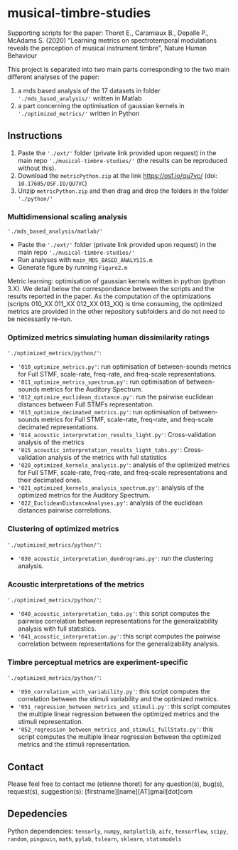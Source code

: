 # musical-timbre-studies

Supporting scripts for the paper: Thoret E., Caramiaux B., Depalle P., McAdams S. (2020) "Learning metrics on spectrotemporal modulations reveals the perception of musical instrument timbre", Nature Human Behaviour 

This project is separated into two main parts corresponding to the two main different analyses of the paper:
1. a mds based analysis of the 17 datasets in folder `'./mds_based_analysis/'` written in Matlab
2. a part concerning the optimisation of gaussian kernels in `'./optimized_metrics/'` written in Python

## Instructions
1. Paste the `'./ext/'` folder (private link provided upon request) in the main repo `'./musical-timbre-studies/'` (the results can be reproduced without this).
2. Download the `metricPython.zip` at the link https://osf.io/qu7vc/ (doi: `10.17605/OSF.IO/QU7VC`)
3. Unzip `metricPython.zip` and then drag and drop the folders in the folder `'./python/'`

### Multidimensional scaling analysis
`'./mds_based_analysis/matlab/'` 

* Paste the `'./ext/'` folder (private link provided upon request) in the main repo `'./musical-timbre-studies/'`
* Run analyses with `main_MDS_BASED_ANALYSIS.m`
* Generate figure by running `Figure2.m`

Metric learning: optimisation of gaussian kernels written in python (python 3.X). We detail below the correspondance between the scripts and the results reported in the paper. As the computation of the optimizations (scripts 010_XX 011_XX 012_XX 013_XX) is time consuming, the optimized metrics are provided in the other repository subfolders and do not need to be necessarily re-run.

### Optimized metrics simulating human dissimilarity ratings
`'./optimized_metrics/python/'`:
   * `'010_optimize_metrics.py'`: run optimisation of between-sounds metrics for Full STMF, scale-rate, freq-rate, and freq-scale representations.
   * `'011_optimize_metrics_spectrum.py'`: run optimisation of between-sounds metrics for the Auditory Spectrum.
   * `'012_optimize_euclidean_distance.py'`: run the pairwise euclidean distances between Full STMFs representation.
   * `'013_optimize_decimated_metrics.py'`: run optimisation of between-sounds metrics for Full STMF, scale-rate, freq-rate, and freq-scale decimated representations.
   * `'014_acoustic_interpretation_results_light.py'`: Cross-validation analysis of the metrics
   * `'015_acoustic_interpretation_results_light_tabs.py'`: Cross-validation analysis of the metrics with full statistics
   * `'020_optimized_kernels_analysis.py'`: analysis of the optimized metrics for Full STMF, scale-rate, freq-rate, and freq-scale representations and their decimated ones.   
   * `'021_optimized_kernels_analysis_spectrum.py'`: analysis of the optimized metrics for the Auditory Spectrum.
   * `'022_EuclideanDistanceAnalyses.py'`: analysis of the euclidean distances pairwise correlations.

### Clustering of optimized metrics
`'./optimized_metrics/python/'`:
   * `'030_acoustic_interpretation_dendrograms.py'`: run the clustering analysis.
### Acoustic interpretations of the metrics
`'./optimized_metrics/python/'`:
   * `'040_acoustic_interpretation_tabs.py'`: this script computes the pairwise correlation between representations for the generalizability analysis with full statistics.
   * `'041_acoustic_interpretation.py'`: this script computes the pairwise correlation between representations for the generalizability analysis.
### Timbre perceptual metrics are experiment-specific
`'./optimized_metrics/python/'`:
   * `'050_correlation_with_variability.py'`: this script computes the correlation between the stimuli variability and the optimized metrics.
   * `'051_regression_between_metrics_and_stimuli.py'`: this script computes the multiple linear regression between the optimized metrics and the stimuli representation.
   * `'052_regression_between_metrics_and_stimuli_fullStats.py'`: this script computes the multiple linear regression between the optimized metrics and the stimuli representation.   

## Contact
Please feel free to contact me (etienne thoret) for any question(s), bug(s), request(s), suggestion(s): [firstname][name][AT]gmail[dot]com

## Depedencies

Python dependencies: `tensorly`, `numpy`, `matplotlib`, `aifc`, `tensorflow`, `scipy`, `random`, `pingouin`, `math`, `pylab`, `tslearn`, `sklearn`, `statsmodels`

